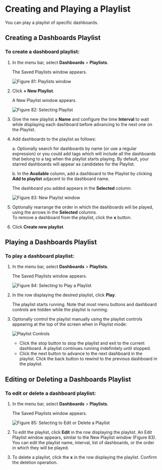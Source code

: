 # Creating and Playing a Playlist

You can play a playlist of specific dashboards.

## Creating a Dashboards Playlist

### To create a dashboard playlist:

1. In the menu bar, select **Dashboards** > **Playlists**.

   The Saved Playlists window appears.

   ![Figure 81: Playlists window](/images/dashboard/creating-and-playing-a-playlist/playlists-window.png)

2. Click **+ New Playlist**.

   A New Playlist window appears.

   ![Figure 82: Selecting Playlist](/images/dashboard/creating-and-playing-a-playlist/selecting-playlist.png)

3. Give the new playlist a **Name** and configure the time **Interval** to wait while displaying each dashboard before advancing to the next one on the Playlist.

4. Add dashboards to the playlist as follows:

   a. Optionally search for dashboards by name (or use a regular expression) or you could add tags which will include all the dashboards that belong to a tag when the playlist starts playing. By default, your starred dashboards will appear as candidates for the Playlist.

   b. In the **Available** column, add a dashboard to the Playlist by clicking **Add to playlist** adjacent to the dashboard name.

   The dashboard you added appears in the **Selected** column.

   ![Figure 83: New Playlist window](/images/dashboard/creating-and-playing-a-playlist/new-playlist-window.png)

5. Optionally rearrange the order in which the dashboards will be played, using the arrows in the **Selected** columns.\
   To remove a dashboard from the playlist, click the **x** button.

6. Click **Create new playlist**.

## Playing a Dashboards Playlist

### To play a dashboard playlist:

1. In the menu bar, select **Dashboards** > **Playlists**.

   The Saved Playlists window appears.

   ![Figure 84: Selecting to Play a Playlist](/images/dashboard/creating-and-playing-a-playlist/selecting-to-play-a-playlist.png)

2. In the row displaying the desired playlist, click **Play**.

   The playlist starts running. Note that most menu buttons and dashboard controls are hidden while the playlist is running.

3. Optionally control the playlist manually using the playlist controls appearing at the top of the screen when in Playlist mode:

   ![Playlist Controls](/images/dashboard/creating-and-playing-a-playlist/playlist-controls.png)

   - Click the stop button to stop the playlist and exit to the current dashboard. A playlist continues running indefinitely until stopped.
   - Click the next button to advance to the next dashboard in the playlist. Click the back button to rewind to the previous dashboard in the playlist.

## Editing or Deleting a Dashboards Playlist

### To edit or delete a dashboard playlist:

1. In the menu bar, select **Dashboards** > **Playlists**.

   The Saved Playlists window appears.

   ![Figure 85: Selecting to Edit or Delete a Playlist](/images/dashboard/creating-and-playing-a-playlist/selecting-to-edit-or-delete-a-playlist.png)

2. To edit the playlist, click **Edit** in the row displaying the playlist. An Edit Playlist window appears, similar to the New Playlist window (Figure 83). You can edit the playlist name, interval, list of dashboards, or the order in which they will be played.

3. To delete a playlist, click the **x** in the row displaying the playlist. Confirm the deletion operation.
